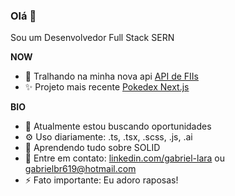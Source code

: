 <h3>Olá 👋</h3> 
<p>Sou um Desenvolvedor Full Stack SERN</p>

**NOW**

- 🔭 Tralhando na minha nova api [API de FIIs](https://github.com/gabrielbr619/fii_api)
- :sparkles: Projeto mais recente [Pokedex Next.js](https://gabrielbr619.github.io/pokedex_nextJs/)

**BIO**
- 🏢 Atualmente estou buscando oportunidades
- ⚙️ Uso diariamente: .ts, .tsx, .scss, .js, .ai
- 🌱 Aprendendo tudo sobre SOLID
- 💬 Entre em contato: [linkedin.com/gabriel-lara](https://www.linkedin.com/in/gabriel-lara-52129a205/) ou gabrielbr619@hotmail.com
- ⚡️ Fato importante: Eu adoro raposas!

